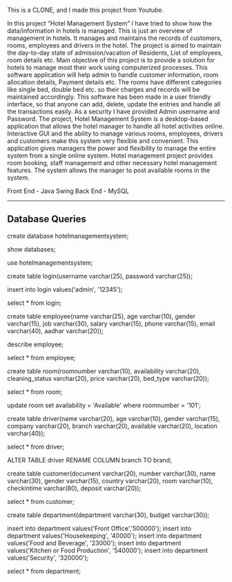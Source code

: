 This is a CLONE, and I made this project from Youtube.

In this project “Hotel Management System” I have tried to show how the data/information in hotels is managed. This is just an overview of management in hotels. It manages and maintains the records of customers, rooms, employees and drivers in the hotel. The project is aimed to maintain the day-to-day state of admission/vacation of Residents, List of employees, room details etc. Main objective of this project is to provide a solution for hotels to manage most their work using computerized processes.
This software application will help admin to handle customer information, room allocation details, Payment details etc.
The rooms have different categories like single bed, double bed etc. so their charges and records will be maintained accordingly.
This software has been made in a user friendly interface, so that anyone can add, delete, update the entries and handle all the transactions easily. As a security I have provided Admin username and Password.
The project, Hotel Management System is a desktop-based application that allows the hotel manager to handle all hotel activities online. Interactive GUI and the ability to manage various rooms, employees, drivers and customers make this system very flexible and convenient. This application gives managers the power and flexibility to manage the entire system from a single online system. Hotel management project provides room booking, staff management and other necessary hotel management features. The system allows the manager to post available rooms in the system.

Front End - Java Swing
Back End - MySQL

----------------
Database Queries
----------------

create database hotelmanagementsystem;

show databases;

use hotelmanagementsystem;

create table login(username varchar(25), password varchar(25));

insert into login values('admin', '12345');

select * from login;

create table employee(name varchar(25), age varchar(10), gender varchar(15), job varchar(30), salary varchar(15), phone varchar(15), email varchar(40), aadhar varchar(20));

describe employee;

select * from employee;

create table room(roomnumber varchar(10), availability varchar(20), cleaning_status varchar(20), price varchar(20), bed_type varchar(20));

select * from room;

update room set availability = 'Available' where roomnumber = '101';

create table driver(name varchar(20), age varchar(10), gender varchar(15), company varchar(20), branch varchar(20), available varchar(20), location varchar(40));

select * from driver;

ALTER TABLE driver RENAME COLUMN branch TO brand;

create table customer(document varchar(20), number varchar(30), name varchar(30), gender varchar(15), country varchar(20), room varchar(10), checkintime varchar(80), deposit varchar(20));

select * from customer;

create table department(department varchar(30), budget varchar(30));

insert into department values('Front Office','500000');
insert into department values('Housekeeping', '40000');
insert into department values('Food and Beverage', '23000');
insert into department values('Kitchen or Food Production', '540000');
insert into department values('Security', '320000');

select * from department;
